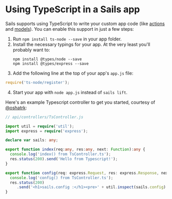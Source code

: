 # Using TypeScript in a Sails app

Sails supports using TypeScript to write your custom app code (like [actions](http://www.sailsjs.com/documentation/concepts/actions-and-controllers) and [models](http://sailsjs.com/documentation/concepts/models-and-orm)).  You can enable this support in just a few steps:

1. Run `npm install ts-node --save` in your app folder.
2. Install the necessary typings for your app.  At the very least you'll probably want to:
   ```
   npm install @types/node --save
   npm install @types/express --save
   ```
3. Add the following line at the top of your app's `app.js` file:
```javascript
require('ts-node/register');
```
4. Start your app with `node app.js` instead of `sails lift`.

Here's an example Typescript controller to get you started, courtesy of [@oshatrk](https://github.com/oshatrk):

```typescript
// api/controllers/TsController.js

import util = require('util');
import express = require('express');

declare var sails: any;

export function index(req:any, res:any, next: Function):any {
  console.log('index() from TsController.ts');
  res.status(200).send('Hello from Typescript!');
}

export function config(req: express.Request, res: express.Response, next: Function) {
  console.log('config() from TsController.ts');
  res.status(200)
     .send('<h1>sails.config :</h1><pre>' + util.inspect(sails.config) + '<pre>');
}
```

<docmeta name="displayName" value="Using TypeScript">
